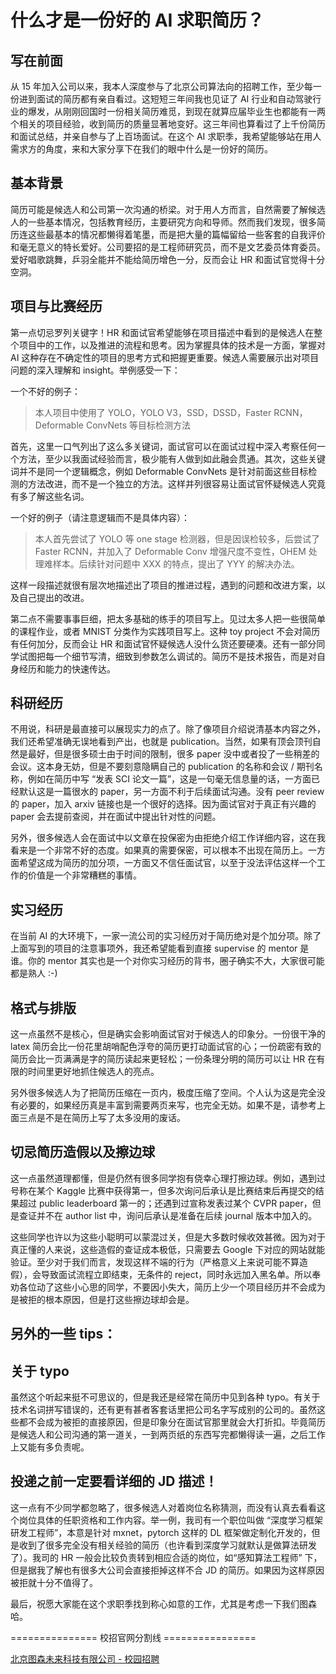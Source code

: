 # 什么才是一份好的 AI 求职简历？

## 写在前面

从 15 年加入公司以来，我本人深度参与了北京公司算法向的招聘工作，至少每一份进到面试的简历都有亲自看过。这短短三年间我也见证了 AI 行业和自动驾驶行业的爆发，从刚刚回国时一份相关简历难觅，到现在就算应届毕业生也都能有一两个相关的项目经验，收到简历的质量显著地变好。这三年间也算看过了上千份简历和面试总结，并亲自参与了上百场面试。在这个 AI 求职季，我希望能够站在用人需求方的角度，来和大家分享下在我们的眼中什么是一份好的简历。

## 基本背景

简历可能是候选人和公司第一次沟通的桥梁。对于用人方而言，自然需要了解候选人的一些基本情况，包括教育经历，主要研究方向和导师。然而我们发现，很多简历连这些最基本的情况都懒得着笔墨，而是把大量的篇幅留给一些客套的自我评价和毫无意义的特长爱好。公司要招的是工程师研究员，而不是文艺委员体育委员。爱好唱歌跳舞，乒羽全能并不能给简历增色一分，反而会让 HR 和面试官觉得十分空洞。

## 项目与比赛经历

第一点切忌罗列关键字！HR 和面试官希望能够在项目描述中看到的是候选人在整个项目中的工作，以及推进的流程和思考。因为掌握具体的技术是一方面，掌握对 AI 这种存在不确定性的项目的思考方式和把握更重要。候选人需要展示出对项目问题的深入理解和 insight。举例感受一下：

一个不好的例子：

> 本人项目中使用了 YOLO，YOLO V3，SSD，DSSD，Faster RCNN，Deformable ConvNets 等目标检测方法

首先，这里一口气列出了这么多关键词，面试官可以在面试过程中深入考察任何一个方法，至少以我面试经验而言，极少能有人做到如此融会贯通。其次，这些关键词并不是同一个逻辑概念，例如 Deformable ConvNets 是针对前面这些目标检测的方法改进，而不是一个独立的方法。这样并列很容易让面试官怀疑候选人究竟有多了解这些名词。

一个好的例子（请注意逻辑而不是具体内容）：

> 本人首先尝试了 YOLO 等 one stage 检测器，但是因误检较多，后尝试了 Faster RCNN，并加入了 Deformable Conv 增强尺度不变性，OHEM 处理难样本。后续针对问题中 XXX 的特点，提出了 YYY 的解决办法。

这样一段描述就很有层次地描述出了项目的推进过程，遇到的问题和改进方案，以及自己提出的改进。

第二点不需要事事巨细，把太多基础的练手的项目写上。见过太多人把一些很简单的课程作业，或者 MNIST 分类作为实践项目写上。这种 toy project 不会对简历有任何加分，反而会让 HR 和面试官怀疑候选人没什么货还要硬凑。还有一部分同学试图把每一个细节写清，细致到参数怎么调试的。简历不是技术报告，而是对自身经历和能力的快速传达。

## 科研经历

不用说，科研是最直接可以展现实力的点了。除了像项目介绍说清基本内容之外，我们还希望准确无误地看到产出，也就是 publication。当然，如果有顶会顶刊自然是最好，但是很多硕士由于时间的限制，很多 paper 没中或者投了一些稍差的会议。这本身无妨，但是不要刻意隐瞒自己的 publication 的名称和会议 / 期刊名称，例如在简历中写 “发表 SCI 论文一篇”，这是一句毫无信息量的话，一方面已经默认这是一篇很水的 paper，另一方面不利于后续面试沟通。没有 peer review 的 paper，加入 arxiv 链接也是一个很好的选择。因为面试官对于真正有兴趣的 paper 会去提前查阅，并在面试中提出针对性的问题。

另外，很多候选人会在面试中以文章在投保密为由拒绝介绍工作详细内容，这在我看来是一个非常不好的态度。如果真的需要保密，可以根本不出现在简历上。一方面希望这成为简历的加分项，一方面又不信任面试官，以至于没法评估这样一个工作的价值是一个非常糟糕的事情。

## 实习经历

在当前 AI 的大环境下，一家一流公司的实习经历对于简历绝对是个加分项。除了上面写到的项目的注意事项外，我还希望能看到直接 supervise 的 mentor 是谁。你的 mentor 其实也是一个对你实习经历的背书，圈子确实不大，大家很可能都是熟人 :-)

## 格式与排版

这一点虽然不是核心，但是确实会影响面试官对于候选人的印象分。一份很干净的 latex 简历会比一份花里胡哨配色浮夸的简历更打动面试官的心；一份疏密有致的简历会比一页满满是字的简历读起来更轻松；一份条理分明的简历可以让 HR 在有限的时间里更好地抓住候选人的亮点。

另外很多候选人为了把简历压缩在一页内，极度压缩了空间。个人认为这是完全没有必要的，如果经历真是丰富到需要两页来写，也完全无妨。如果不是，请参考上面三点是不是在简历上写了太多没用的废话。

## 切忌简历造假以及擦边球

这一点虽然道理都懂，但是仍然有很多同学抱有侥幸心理打擦边球。例如，遇到过号称在某个 Kaggle 比赛中获得第一，但多次询问后承认是比赛结束后再提交的结果超过 public leaderboard 第一的；还遇到过宣称发表过某个 CVPR paper，但是查证并不在 author list 中，询问后承认是准备在后续 journal 版本中加入的。

这些同学也许以为这些小聪明可以蒙混过关，但是大多数时候收效甚微。因为对于真正懂的人来说，这些造假的查证成本极低，只需要去 Google 下对应的网站就能验证。至少对于我们而言，发现这样不端的行为（严格意义上来说可能不算造假），会导致面试流程立即结束，无条件的 reject，同时永远加入黑名单。所以奉劝各位动了这些小心思的同学，不要因小失大，简历上少一个项目经历并不会成为是被拒的根本原因，但是打这些擦边球却会是。

## 另外的一些 tips：

## 关于 typo

虽然这个听起来挺不可思议的，但是我还是经常在简历中见到各种 typo。有关于技术名词拼写错误的，还有更有甚者客套话里把公司名字写成别的公司的。虽然这些都不会成为被拒的直接原因，但是印象分在面试官那里就会大打折扣。毕竟简历是候选人和公司沟通的第一道关，一到两页纸的东西写完都懒得读一遍，之后工作上又能有多负责呢。

## 投递之前一定要看详细的 JD 描述！

这一点有不少同学都忽略了，很多候选人对着岗位名称猜测，而没有认真去看看这个岗位具体的任职资格和工作内容。举一例，我司有一个职位叫做 “深度学习框架研发工程师”，本意是针对 mxnet，pytorch 这样的 DL 框架做定制化开发的，但是收到了很多完全没有相关经验的简历（也许看到深度学习就默认是做算法研发了）。我司的 HR 一般会比较负责转到相应合适的岗位，如“感知算法工程师” 下，但是据我了解也有很多大公司会直接拒掉这样不合 JD 的简历。如果因为这样原因被拒就十分不值得了。

最后，祝愿大家能在这个求职季找到称心如意的工作，尤其是考虑一下我们图森哈。

=============== 校招官网分割线 ================

[北京图森未来科技有限公司 - 校园招聘](https://app.mokahr.com/m/campus_apply/tusenweilai)
